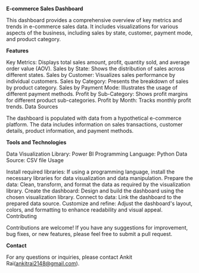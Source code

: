 **E-commerce Sales Dashboard**

This dashboard provides a comprehensive overview of key metrics and trends in e-commerce sales data. It includes visualizations for various aspects of the business, including sales by state, customer, payment mode, and product category.

**Features**

Key Metrics: Displays total sales amount, profit, quantity sold, and average order value (AOV).
Sales by State: Shows the distribution of sales across different states.
Sales by Customer: Visualizes sales performance by individual customers.
Sales by Category: Presents the breakdown of sales by product category.
Sales by Payment Mode: Illustrates the usage of different payment methods.
Profit by Sub-Category: Shows profit margins for different product sub-categories.
Profit by Month: Tracks monthly profit trends.
Data Sources

The dashboard is populated with data from a hypothetical e-commerce platform. The data includes information on sales transactions, customer details, product information, and payment methods.

**Tools and Technologies**

Data Visualization Library: Power BI
Programming Language: Python
Data Source: CSV file
Usage

Install required libraries: If using a programming language, install the necessary libraries for data visualization and data manipulation.
Prepare the data: Clean, transform, and format the data as required by the visualization library.
Create the dashboard: Design and build the dashboard using the chosen visualization library.
Connect to data: Link the dashboard to the prepared data source.
Customize and refine: Adjust the dashboard's layout, colors, and formatting to enhance readability and visual appeal.
Contributing

Contributions are welcome! If you have any suggestions for improvement, bug fixes, or new features, please feel free to submit a pull request.

**Contact**

For any questions or inquiries, please contact Ankit Rai(ankitrai2148@gmail.com).
